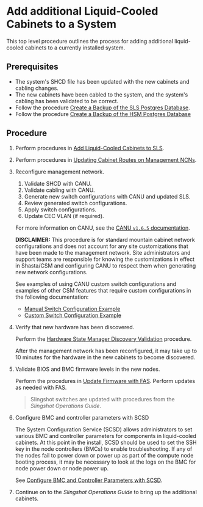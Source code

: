 # Add additional Liquid-Cooled Cabinets to a System

This top level procedure outlines the process for adding additional liquid-cooled cabinets to a currently installed system.

## Prerequisites

- The system's SHCD file has been updated with the new cabinets and cabling changes.
- The new cabinets have been cabled to the system, and the system's cabling has been validated to be correct.
- Follow the procedure [Create a Backup of the SLS Postgres Database](../system_layout_service/Create_a_Backup_of_the_SLS_Postgres_Database.md).
- Follow the procedure [Create a Backup of the HSM Postgres Database](../hardware_state_manager/Create_a_Backup_of_the_HSM_Postgres_Database.md)

## Procedure

1. Perform procedures in [Add Liquid-Cooled Cabinets to SLS](../system_layout_service/Add_Liquid-Cooled_Cabinets_To_SLS.md).

1. Perform procedures in [Updating Cabinet Routes on Management NCNs](Updating_Cabinet_Routes_on_Management_NCNs.md).

1. Reconfigure management network.

    1. Validate SHCD with CANU.
    1. Validate cabling with CANU.
    1. Generate new switch configurations with CANU and updated SLS.
    1. Review generated switch configurations.
    1. Apply switch configurations.
    1. Update CEC VLAN (if required).

    For more information on CANU, see the [CANU `v1.6.5` documentation](https://github.com/Cray-HPE/canu/blob/1.6.5/readme.md).

    **DISCLAIMER:** This procedure is for standard mountain cabinet network configurations and does not account for any site customizations that have been made to the management network.
    Site administrators and support teams are responsible for knowing the customizations in effect in Shasta/CSM and configuring CANU to respect them when generating new network configurations.

    See examples of using CANU custom switch configurations and examples of other CSM features that require custom configurations in the following documentation:

    - [Manual Switch Configuration Example](../network/management_network/manual_switch_config.md)
    - [Custom Switch Configuration Example](https://github.com/Cray-HPE/canu/blob/7e0cb58b6253b4c02be1bd420a619befab1f33ca/docs/network_configuration_and_upgrade/custom_config.md)

1. Verify that new hardware has been discovered.

    Perform the [Hardware State Manager Discovery Validation](../validate_csm_health.md#hms-smd-discovery-validation) procedure.

    After the management network has been reconfigured, it may take up to 10 minutes for the hardware in the new cabinets to become discovered.

1. Validate BIOS and BMC firmware levels in the new nodes.

    Perform the procedures in [Update Firmware with FAS](../firmware/Update_Firmware_with_FAS.md). Perform updates as needed with FAS.

    > Slingshot switches are updated with procedures from the *Slingshot Operations Guide*.

1. Configure BMC and controller parameters with SCSD

    The System Configuration Service (SCSD) allows administrators to set various BMC and controller parameters for
    components in liquid-cooled cabinets. At this point in the install, SCSD should be used to set the
    SSH key in the node controllers (BMCs) to enable troubleshooting. If any of the nodes fail to power
    down or power up as part of the compute node booting process, it may be necessary to look at the logs
    on the BMC for node power down or node power up.

    See [Configure BMC and Controller Parameters with SCSD](../operations/system_configuration_service/Configure_BMC_and_Controller_Parameters_with_scsd.md).

1. Continue on to the *Slingshot Operations Guide* to bring up the additional cabinets.
